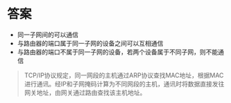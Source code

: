 # 答案
* 同一子网间的可以通信
* 与路由器的端口属于同一子网的设备之间可以互相通信
* 与路由器的端口不属于同一子网的设备，若两个设备属于不同子网，则不能通信
> TCP/IP协议规定，同一网段的主机通过ARP协议查找MAC地址，根据MAC进行通讯。经IP和子网掩码计算为不同网段的主机，通讯时将数据直接发往网关地址，由网关通过路由查找该主机地址。
